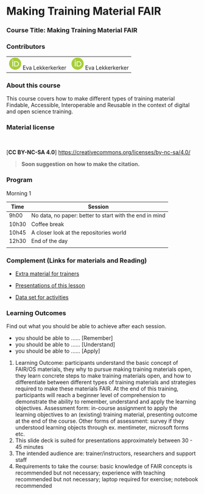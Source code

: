 # Making Training Material FAIR

### Course Title: Making Training Material FAIR

### Contributors

|  |  |
|--|--|
|[![ORCID](https://raw.githubusercontent.com/vibbits/rdm-introductory-course/main/images/logos/32px-ORCID_iD.svg.png)](https://orcid.org/0000-0000-0000-0000) Eva Lekkerkerker | [![ORCID](https://raw.githubusercontent.com/vibbits/rdm-introductory-course/main/images/logos/32px-ORCID_iD.svg.png)](https://orcid.org/0000-0000-0000-0000) Eva Lekkerkerker |

### About this course

This course covers how to make different types of training material Findable, Accessible, Interoperable and Reusable in the context of digital and open science training. 


### Material license

<img src="https://raw.githubusercontent.com/vibbits/rdm-course-2022/main/images/logos/CC-by-nc-sa.png" title="" alt="" width="143">

[**CC BY-NC-SA 4.0**] https://creativecommons.org/licenses/by-nc-sa/4.0/

> **Soon suggestion on how to make the citation.**

### Program

Morning 1

| Time  | Session                                                                   |
| ----- | ------------------------------------------------------------------------- |
| 9h00  | No data, no paper: better to start with the end in mind                   |
| 10h30 | Coffee break                                                              |
| 10h45 | A closer look at the repositories world                                   |
| 12h30 | End of the day                                                            |
                                                          |


### Complement (Links for materials and Reading)

- [Extra material for trainers](link)

- [Presentations of this lesson](link)

- [Data set for activities](link)

### Learning Outcomes

Find out what you should be able to achieve after each session.

- you should be able to ...... [Remember]
- you should be able to ...... [Understand]
- you should be able to ...... [Apply]

1) Learning Outcome: participants understand the basic concept of FAIR/OS materials, they why to pursue making training materials open, they learn concrete steps to make training materials open, and how to differentiate between different types of training materials and strategies required to make these materials FAIR. At the end of this training, participants will reach a beginner level of comprehension to demonstrate the ability to remember, understand and apply the learning objectives. Assessment form: in-course assignment to apply the learning objectives to an (existing) training material, presenting outcome at the end of the course. Other forms of assessment: survey if they understood learning objects through ex. mentimeter, microsoft forms etc. 
2) This slide deck is suited for presentations approximately between 30 - 45 minutes
3) The intended audience are: trainer/instructors, researchers and support staff
4) Requirements to take the course: basic knowledge of FAIR concepts is recommended but not necessary; experience with teaching recommended but not necessary; laptop required for exercise; notebook recommended
